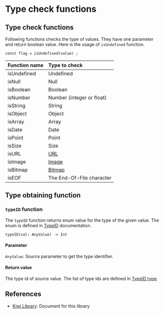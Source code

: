 # Type check functions

## Type check functions
Following functions checks the type of values.
They have one parameter and return boolean value.
Here is the usage of `isUndefined` function.
````
const flag = isUndefined(value) ;
````
|Function name  |Type to check              |
|:---           |:---                       |
|isUndefined    |Undefined                  |
|isNull         |Null                       |
|isBoolean      |Boolean                    |
|isNumber       |Number (integer or float)  |
|isString       |String                     |
|isObject       |Object                     |
|isArray        |Array                      |
|isDate         |Date                       |
|isPoint        |Point                      |
|isSize         |Size                           |
|isURL          |[URL](https://github.com/steelwheels/KiwiScript/blob/master/KiwiLibrary/Document/Class/URL.md) |
|isImage        |[Image](https://github.com/steelwheels/KiwiScript/blob/master/KiwiLibrary/Document/Class/Image.md) |
|isBitmap       |[Bitmap](https://github.com/steelwheels/Amber/blob/master/Document/DataFormat/Bitmap.md) |
|isEOF          |The End-Of-File character      |

## Type obtaining function
### `typeID` function
The `typeID` function returns enum value for the type of the given value. The enum is defined in [TypeID](https://github.com/steelwheels/KiwiScript/blob/master/KiwiLibrary/Document/Enum/TypeID.md) documentation.

````
typeID(val: AnyValue) -> Int
````
#### Parameter
`AnyValue`: Source parameter to get the type identifier.

#### Return value
The type id of source value. The list of type ids are defined in [TypeID type](https://github.com/steelwheels/KiwiScript/blob/master/KiwiLibrary/Document/Enum/TypeID.md).

## References
* [Kiwi Library](https://github.com/steelwheels/KiwiScript/blob/master/KiwiLibrary/Document/Library.md): Document for this library
